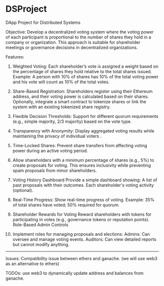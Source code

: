 # DSProject
DApp Project for Distributed Systems

Objective:
Develop a decentralized voting system where the voting power of each participant is proportional to the number of shares they hold in a company or organization. This approach is suitable for shareholder meetings or governance decisions in decentralized organizations.

Features:
1. Weighted Voting:
     Each shareholder’s vote is assigned a weight based on the percentage of shares they hold relative to the total shares issued.
     Example: A person with 10% of shares has 10% of the total voting power and his vote will count as 10% of the total votes.

2. Share-Based Registration:
     Shareholders register using their Ethereum address, and their voting power is calculated based on their shares.
     Optionally, integrate a smart contract to tokenize shares or link the system with an existing tokenized share registry.

3. Flexible Decision Thresholds:
     Support for different quorum requirements (e.g., simple majority, 2/3 majority) based on the vote type.

4. Transparency with Anonymity:
     Display aggregated voting results while maintaining the privacy of individual voters
.
5. Time-Locked Shares:
     Prevent share transfers from affecting voting power during an active voting period.

6. Allow shareholders with a minimum percentage of shares (e.g., 5%) to create proposals for voting. This ensures inclusivity while preventing spam proposals from minor shareholders.

7. Voting History Dashboard
	Provide a simple dashboard showing:
	A list of past proposals with their outcomes.
	Each shareholder's voting activity (optional).

8. Real-Time Progress: Show real-time progress of voting.
Example: 35% of total shares have voted; 50% required for quorum.

9. Shareholder Rewards for Voting
Reward shareholders with tokens for participating in votes (e.g., governance tokens or reputation points).
Role-Based Admin Controls

10. Implement roles for managing proposals and elections:
     Admins: Can oversee and manage voting events.
     Auditors: Can view detailed reports but cannot modify anything.


------------------

Issues: Compatibility issue between ethers and ganache. (we will use web3 as an alternative to ethers)


TODOs: use web3 to dynamically update address and balances from ganache.
